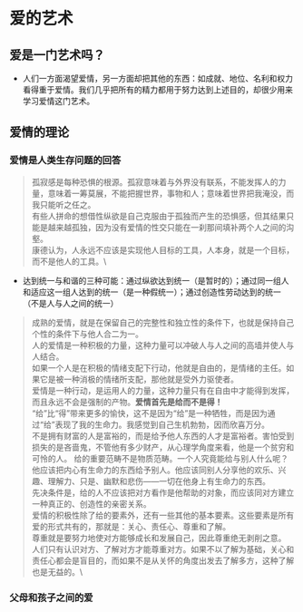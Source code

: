 # 爱的艺术

## 爱是一门艺术吗？ 
- 人们一方面渴望爱情，另一方面却把其他的东西：如成就、地位、名利和权力看得重于爱情。我们几乎把所有的精力都用于努力达到上述目的，却很少用来学习爱情这门艺术。

## 爱情的理论

### 爱情是人类生存问题的回答
> 孤寂感是每种恐惧的根源。孤寂意味着与外界没有联系，不能发挥人的力量，意味着一筹莫展，不能把握世界，事物和人；意味着世界把我淹没，而我只能听之任之。\
> 有些人拼命的想借性纵欲是自己克服由于孤独而产生的恐惧感，但其结果只能是越来越孤独，因为没有爱情的性交只能在一刹那间填补两个人之间的沟壑。\
> 康德认为，人永远不应该是实现他人目标的工具，人本身，就是一个目标，而不是他人的工具。\
> 
- 达到统一与和谐的三种可能：通过纵欲达到统一（是暂时的）；通过同一组人和适应这一组人达到的统一（是一种假统一）；通过创造性劳动达到的统一（不是人与人之间的统一）

> 成熟的爱情，就是在保留自己的完整性和独立性的条件下，也就是保持自己个性的条件下与他人合二为一。\
> 人的爱情是一种积极的力量，这种力量可以冲破人与人之间的高墙并使人与人结合。\
> 如果一个人是在积极的情绪支配下行动，他就是自由的，是情绪的主任。如果它是被一种消极的情绪所支配，那他就是受外力驱使者。\
> 爱情是一种行动，是运用人的力量，这种力量只有在自由中才能得到发挥，而且永远不会是强制的产物。**爱情首先是给而不是得！**\
> “给”比“得”带来更多的愉快，这不是因为“给”是一种牺牲，而是因为通过“给”表现了我的生命力。我感觉到自己生机勃勃，因而欣喜万分。\
> 不是拥有财富的人是富裕的，而是给予他人东西的人才是富裕者。害怕受到损失的是吝啬鬼，不管他有多少财产，从心理学角度来看，他是一个贫穷和可怜的人。
> 给的重要范畴不是物质范畴。一个人究竟能给与别人什么呢？他应该把内心有生命力的东西给予别人。他应该同别人分享他的欢乐、兴趣、理解力、只是、幽默和悲伤——一切在他身上有生命力的东西。\
> 先决条件是，给的人不应该把对方看作是他帮助的对象，而应该同对方建立一种真正的、创造性的亲密关系。\
> 爱情的积极性除了给的要素外，还有一些其他的基本要素。这些要素是所有爱的形式共有的，那就是：关心、责任心、尊重和了解。\
> 尊重就是要努力地使对方能够成长和发展自己，因此尊重绝无剥削之意。\
> 人们只有认识对方、了解对方才能尊重对方。如果不以了解为基础，关心和责任心都会是盲目的，而如果不是从关怀的角度出发去了解多方，这种了解也是无益的。\

### 父母和孩子之间的爱


